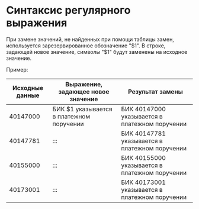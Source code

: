 # Синтаксис регулярного выражения

При замене значений, не найденных при помощи таблицы замен, используется зарезервированное обозначение "$1". В строке, задающей новое значение, символы "$1" будут заменены на исходное значение.

Пример:

 | Исходные данные | Выражение, задающее новое значение          | Результат замены                                                  | 
 | ----------------------------- | ----------------------------------------------------------------          | -------------------------------                                                  | 
 | 40147000                      | БИК $1 указывается в платежном поручении | БИК 40147000  указывается в платежном поручении | 
 | 40147781                      | :::                                                                       | БИК 40147781  указывается в платежном поручении | 
 | 40155000                      | :::                                                                       | БИК 40155000 указывается в платежном поручении  | 
 | 40173001                      | :::                                                                       | БИК 40173001 указывается в платежном поручении  | 
